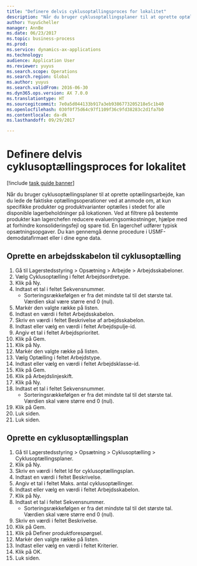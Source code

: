 ```yaml
--- 
title: "Definere delvis cyklusoptællingsproces for lokalitet"
description: "Når du bruger cyklusoptællingsplaner til at oprette optællingsarbejde, kan du lede de faktiske optællingsoperationer ved at anmode om, at kun specifikke produkter og produktvarianter optælles i stedet for alle disponible lagerbeholdninger på lokationen."
author: YuyuScheller
manager: AnnBe
ms.date: 06/23/2017
ms.topic: business-process
ms.prod: 
ms.service: dynamics-ax-applications
ms.technology: 
audience: Application User
ms.reviewer: yuyus
ms.search.scope: Operations
ms.search.region: Global
ms.author: yuyus
ms.search.validFrom: 2016-06-30
ms.dyn365.ops.version: AX 7.0.0
ms.translationtype: HT
ms.sourcegitcommit: 7e0a5d044133b917a3eb9386773205218e5c1b40
ms.openlocfilehash: 030f0f75d64c97f1109f36c9fd38283c2d1fa7b0
ms.contentlocale: da-dk
ms.lasthandoff: 09/29/2017

---
```

# <a name="define-partial-location-cycle-counting-process"></a>Definere delvis cyklusoptællingsproces for lokalitet 

[!include [task guide banner](../../includes/task-guide-banner.md)]

Når du bruger cyklusoptællingsplaner til at oprette optællingsarbejde, kan du lede de faktiske optællingsoperationer ved at anmode om, at kun specifikke produkter og produktvarianter optælles i stedet for alle disponible lagerbeholdninger på lokationen. Ved at filtrere på bestemte produkter kan lagerchefen reducere evalueringsomkostninger, hjælpe med at forhindre konsolideringsfejl og spare tid. En lagerchef udfører typisk opsætningsopgaver. Du kan gennemgå denne procedure i USMF-demodatafirmaet eller i dine egne data.


## <a name="create-a-cycle-counting-work-template"></a>Oprette en arbejdsskabelon til cyklusoptælling
1. Gå til Lagerstedsstyring > Opsætning > Arbejde > Arbejdsskabeloner.
2. Vælg Cyklusoptælling i feltet Arbejdsordretype.
3. Klik på Ny.
4. Indtast et tal i feltet Sekvensnummer.
    * Sorteringsrækkefølgen er fra det mindste tal til det største tal. Værdien skal være større end 0 (nul).  
5. Markér den valgte række på listen.
6. Indtast en værdi i feltet Arbejdsskabelon.
7. Skriv en værdi i feltet Beskrivelse af arbejdsskabelon.
8. Indtast eller vælg en værdi i feltet Arbejdspulje-id.
9. Angiv et tal i feltet Arbejdsprioritet.
10. Klik på Gem.
11. Klik på Ny.
12. Markér den valgte række på listen.
13. Vælg Optælling i feltet Arbejdstype.
14. Indtast eller vælg en værdi i feltet Arbejdsklasse-id.
15. Klik på Gem.
16. Klik på Arbejdslinjeskift.
17. Klik på Ny.
18. Indtast et tal i feltet Sekvensnummer.
    * Sorteringsrækkefølgen er fra det mindste tal til det største tal. Værdien skal være større end 0 (nul).  
19. Klik på Gem.
20. Luk siden.
21. Luk siden.

## <a name="create-a-cycle-counting-plan"></a>Oprette en cyklusoptællingsplan
1. Gå til Lagerstedsstyring > Opsætning > Cyklusoptælling > Cyklusoptællingsplaner.
2. Klik på Ny.
3. Skriv en værdi i feltet Id for cyklusoptællingsplan.
4. Indtast en værdi i feltet Beskrivelse.
5. Angiv et tal i feltet Maks. antal cyklusoptællinger.
6. Indtast eller vælg en værdi i feltet Arbejdsskabelon.
7. Klik på Ny.
8. Indtast et tal i feltet Sekvensnummer.
    * Sorteringsrækkefølgen er fra det mindste tal til det største tal. Værdien skal være større end 0 (nul).  
9. Skriv en værdi i feltet Beskrivelse.
10. Klik på Gem.
11. Klik på Definer produktforespørgsel.
12. Markér den valgte række på listen.
13. Indtast eller vælg en værdi i feltet Kriterier.
14. Klik på OK.
15. Luk siden.


